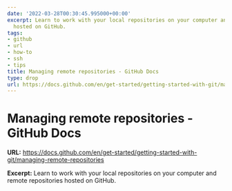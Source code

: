```yaml
---
date: '2022-03-28T00:30:45.995000+00:00'
excerpt: Learn to work with your local repositories on your computer and remote repositories
  hosted on GitHub.
tags:
- github
- url
- how-to
- ssh
- tips
title: Managing remote repositories - GitHub Docs
type: drop
url: https://docs.github.com/en/get-started/getting-started-with-git/managing-remote-repositories
---
```


# Managing remote repositories - GitHub Docs

**URL:** https://docs.github.com/en/get-started/getting-started-with-git/managing-remote-repositories

**Excerpt:** Learn to work with your local repositories on your computer and remote repositories hosted on GitHub.
